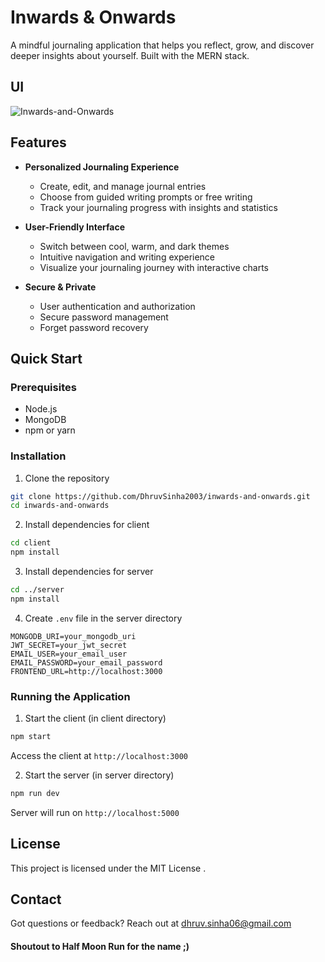# Inwards & Onwards

A mindful journaling application that helps you reflect, grow, and discover deeper insights about yourself. Built with the MERN stack.

## UI
![Inwards-and-Onwards](https://github.com/user-attachments/assets/22b0252f-b633-4ff3-a5ea-4f8a48c25d34)

## Features

- **Personalized Journaling Experience**

  - Create, edit, and manage journal entries
  - Choose from guided writing prompts or free writing
  - Track your journaling progress with insights and statistics

- **User-Friendly Interface**

  - Switch between cool, warm, and dark themes
  - Intuitive navigation and writing experience
  - Visualize your journaling journey with interactive charts

- **Secure & Private**
  - User authentication and authorization
  - Secure password management
  - Forget password recovery

## Quick Start

### Prerequisites

- Node.js
- MongoDB
- npm or yarn

### Installation

1. Clone the repository

```bash
git clone https://github.com/DhruvSinha2003/inwards-and-onwards.git
cd inwards-and-onwards
```

2. Install dependencies for client

```bash
cd client
npm install
```

3. Install dependencies for server

```bash
cd ../server
npm install
```

4. Create `.env` file in the server directory

```env
MONGODB_URI=your_mongodb_uri
JWT_SECRET=your_jwt_secret
EMAIL_USER=your_email_user
EMAIL_PASSWORD=your_email_password
FRONTEND_URL=http://localhost:3000
```

### Running the Application

1. Start the client (in client directory)

```bash
npm start
```

Access the client at `http://localhost:3000`

2. Start the server (in server directory)

```bash
npm run dev
```

Server will run on `http://localhost:5000`

## License

This project is licensed under the MIT License .

## Contact

Got questions or feedback? Reach out at dhruv.sinha06@gmail.com

#### Shoutout to Half Moon Run for the name ;)
